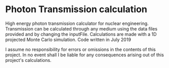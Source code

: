 # Photon Transmission calculation

High energy photon transmission calculator for nuclear engineering. Transmission can be calculated through any medium using the data files provided and by changing the inputFile. Calculations are made with a 1D projected Monte Carlo simulation. 
Code written in July 2019


I assume no responsibility for errors or omissions in the contents of this project.
In no event shall I be liable for any consequences arising out of this project's calculations. 

